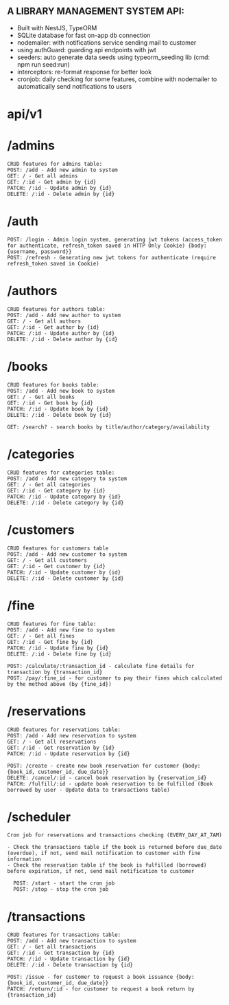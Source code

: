 ## A LIBRARY MANAGEMENT SYSTEM API:

- Built with NestJS, TypeORM
- SQLite database for fast on-app db connection
- nodemailer: with notifications service sending mail to customer
- using authGuard: guarding api endpoints with jwt
- seeders: auto generate data seeds using typeorm_seeding lib (cmd: npm run seed:run)
- interceptors: re-format response for better look
- cronjob: daily checking for some features, combine with nodemailer to automatically send notifications to users

# api/v1

# /admins

    CRUD features for admins table:
    POST: /add - Add new admin to system
    GET: / - Get all admins
    GET: /:id - Get admin by {id}
    PATCH: /:id - Update admin by {id}
    DELETE: /:id - Delete admin by {id}

# /auth

    POST: /login - Admin login system, generating jwt tokens (access_token for authenticate, refresh_token saved in HTTP Only Cookie) {body: {username, password}}
    POST: /refresh - Generating new jwt tokens for authenticate (require refresh_token saved in Cookie)

# /authors

    CRUD features for authors table:
    POST: /add - Add new author to system
    GET: / - Get all authors
    GET: /:id - Get author by {id}
    PATCH: /:id - Update author by {id}
    DELETE: /:id - Delete author by {id}

# /books

    CRUD features for books table:
    POST: /add - Add new book to system
    GET: / - Get all books
    GET: /:id - Get book by {id}
    PATCH: /:id - Update book by {id}
    DELETE: /:id - Delete book by {id}

    GET: /search? - search books by title/author/category/availability

# /categories

    CRUD features for categories table:
    POST: /add - Add new category to system
    GET: / - Get all categories
    GET: /:id - Get category by {id}
    PATCH: /:id - Update category by {id}
    DELETE: /:id - Delete category by {id}

# /customers

    CRUD features for customers table
    POST: /add - Add new customer to system
    GET: / - Get all customers
    GET: /:id - Get customer by {id}
    PATCH: /:id - Update customer by {id}
    DELETE: /:id - Delete customer by {id}

# /fine

    CRUD features for fine table:
    POST: /add - Add new fine to system
    GET: / - Get all fines
    GET: /:id - Get fine by {id}
    PATCH: /:id - Update fine by {id}
    DELETE: /:id - Delete fine by {id}

    POST: /calculate/:transaction_id - calculate fine details for transaction by {transaction_id}
    POST: /pay/:fine_id - for customer to pay their fines which calculated by the method above (by {fine_id})

# /reservations

    CRUD features for reservations table:
    POST: /add - Add new reservation to system
    GET: / - Get all reservations
    GET: /:id - Get reservation by {id}
    PATCH: /:id - Update reservation by {id}

    POST: /create - create new book reservation for customer {body: {book_id, customer_id, due_date}}
    DELETE: /cancel/:id - cancel book reservation by {reservation_id}
    PATCH: /fulfill/:id - update book reservation to be fulfilled (Book borrowed by user - Update data to transactions table)

# /scheduler

    Cron job for reservations and transactions checking (EVERY_DAY_AT_7AM)

    - Check the transactions table if the book is returned before due_date (overdue), if not, send mail notification to customer with fine information
    - Check the reservation table if the book is fulfilled (borrowed) before expiration, if not, send mail notification to customer

      POST: /start - start the cron job
      POST: /stop - stop the cron job

# /transactions

    CRUD features for transactions table:
    POST: /add - Add new transaction to system
    GET: / - Get all transactions
    GET: /:id - Get transaction by {id}
    PATCH: /:id - Update transaction by {id}
    DELETE: /:id - Delete transaction by {id}

    POST: /issue - for customer to request a book issuance {body: {book_id, customer_id, due_date}}
    PATCH: /return/:id - for customer to request a book return by {transaction_id}
